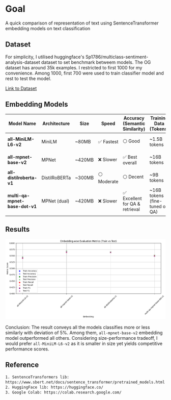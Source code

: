 
# Goal

A quick comparison of representation of text using SentenceTransformer embedding models on text classification


## Dataset

For simplicity, I utilised huggingface's Sp1786/multiclass-sentiment-analysis-dataset dataset to set benchmark betweem models. The OG dataset has around 35k examples. I restricted to first 1000 for my convenience. Among 1000, first 700 were used to train classifier model and rest to test the model.

[Link to Dataset](https://huggingface.co/datasets/Sp1786/multiclass-sentiment-analysis-dataset/viewer/default/train?row=42)
## Embedding Models

| Model Name                      | Architecture   | Size    | Speed      | Accuracy (Semantic Similarity) | Training Data (Tokens)         | Best For                             |
|---------------------------------|----------------|---------|------------|-------------------------------|--------------------------------|--------------------------------------|
| **all-MiniLM-L6-v2**            | MiniLM         | ~80MB   | ✅ Fastest  | ⚪ Good                        | ~1.5B tokens                    | Real-time search, fast inference     |
| **all-mpnet-base-v2**           | MPNet          | ~420MB  | ❌ Slower   | ✅ Best overall                | ~16B tokens                     | High-quality embeddings              |
| **all-distilroberta-v1**        | DistilRoBERTa  | ~300MB  | ⚪ Moderate | ⚪ Decent                      | ~9B tokens                      | Balanced tradeoff                    |
| **multi-qa-mpnet-base-dot-v1**  | MPNet (dual)   | ~420MB  | ❌ Slower   | ✅ Excellent for QA & retrieval | ~16B tokens (fine-tuned on QA) | Cross-lingual QA / dense retrieval   |

## Results

![Comparison Plot](Result/comparison-plot-test-dataset.png)

Conclusion: The result conveys all the models classifies more or less similarly with deviation of 5%. Among them, `all-mpnet-base-v2` embedding model outperformed all others. Considering size-performance tradeoff, I would prefer `all-MiniLM-L6-v2` as it is smaller in size yet yields competitive performance scores.
## Reference

    1. SentenceTransformers lib: https://www.sbert.net/docs/sentence_transformer/pretrained_models.html
    2. HuggingFace lib: https://huggingface.co/
    3. Google Colab: https://colab.research.google.com/
